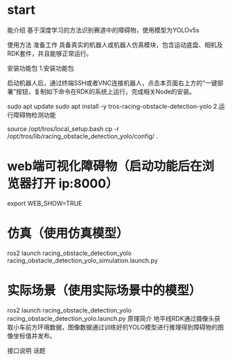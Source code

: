 # start
能介绍
基于深度学习的方法识别赛道中的障碍物，使用模型为YOLOv5s

使用方法
准备工作
具备真实的机器人或机器人仿真模块，包含运动底盘、相机及RDK套件，并且能够正常运行。

安装功能包
1.安装功能包

启动机器人后，通过终端SSH或者VNC连接机器人，点击本页面右上方的“一键部署”按钮，复制如下命令在RDK的系统上运行，完成相关Node的安装。

sudo apt update
sudo apt install -y tros-racing-obstacle-detection-yolo
2.运行障碍物检测功能

source /opt/tros/local_setup.bash
cp -r /opt/tros/lib/racing_obstacle_detection_yolo/config/ .

# web端可视化障碍物（启动功能后在浏览器打开 ip:8000）
export WEB_SHOW=TRUE

# 仿真（使用仿真模型）
ros2 launch racing_obstacle_detection_yolo racing_obstacle_detection_yolo_simulation.launch.py

# 实际场景（使用实际场景中的模型）
ros2 launch racing_obstacle_detection_yolo racing_obstacle_detection_yolo.launch.py
原理简介
地平线RDK通过摄像头获取小车前方环境数据，图像数据通过训练好的YOLO模型进行推理得到障碍物的图像坐标值并发布。

接口说明
话题
